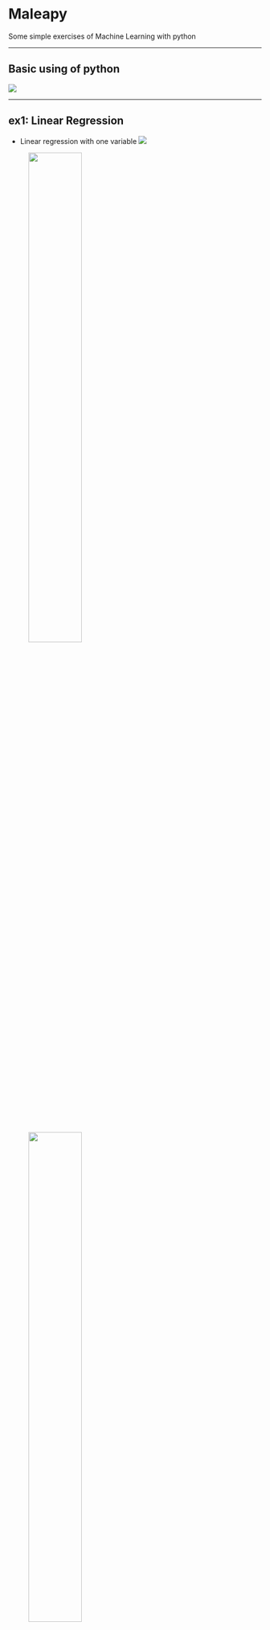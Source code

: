 # Maleapy
Some simple exercises of Machine Learning with python

---


Basic using of python
---

![](https://github.com/Brokenwind/Maleapy/blob/master/imgdocs/images/ex0_aligmv1.png)

---


ex1: Linear Regression
---
* Linear regression with one variable
![](https://github.com/Brokenwind/Maleapy/blob/master/imgdocs/images/ex1_one1.png) 
<figure class="half">
    <img src="https://github.com/Brokenwind/Maleapy/blob/master/imgdocs/images/ex1_one2.png" width="50%"/>
    <img src="https://github.com/Brokenwind/Maleapy/blob/master/imgdocs/images/ex1_one3.png" width="50%"/>
</figure>

* Linear regression with multiple variables
![](https://github.com/Brokenwind/Maleapy/blob/master/imgdocs/images/ex1_two1.png)
